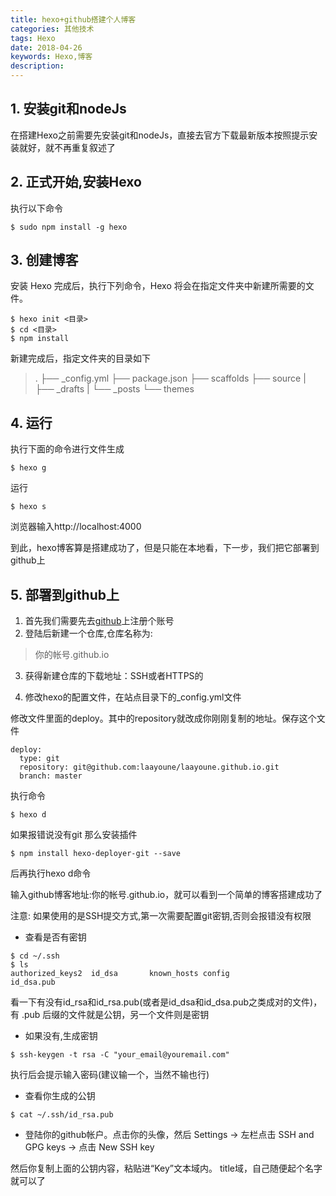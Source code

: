 ```yaml
---
title: hexo+github搭建个人博客
categories: 其他技术
tags: Hexo
date: 2018-04-26
keywords: Hexo,博客
description:
---
```


## 1. 安装git和nodeJs
在搭建Hexo之前需要先安装git和nodeJs，直接去官方下载最新版本按照提示安装就好，就不再重复叙述了

## 2. 正式开始,安装Hexo
执行以下命令
```
$ sudo npm install -g hexo
```

## 3. 创建博客
安装 Hexo 完成后，执行下列命令，Hexo 将会在指定文件夹中新建所需要的文件。
```
$ hexo init <目录>
$ cd <目录>
$ npm install
```
新建完成后，指定文件夹的目录如下
>.
├── _config.yml
├── package.json
├── scaffolds
├── source
|   ├── _drafts
|   └── _posts
└── themes

## 4. 运行
执行下面的命令进行文件生成
```
$ hexo g
```
运行
```
$ hexo s
```
浏览器输入http://localhost:4000

到此，hexo博客算是搭建成功了，但是只能在本地看，下一步，我们把它部署到github上

## 5. 部署到github上

1. 首先我们需要先去[github](https://github.com/)上注册个账号
2. 登陆后新建一个仓库,仓库名称为:
>你的帐号.github.io

3. 获得新建仓库的下载地址：SSH或者HTTPS的

4. 修改hexo的配置文件，在站点目录下的_config.yml文件

修改文件里面的deploy。其中的repository就改成你刚刚复制的地址。保存这个文件
```
deploy:
  type: git
  repository: git@github.com:laayoune/laayoune.github.io.git
  branch: master
```
执行命令
```
$ hexo d
```
如果报错说没有git
那么安装插件
```
$ npm install hexo-deployer-git --save
```
后再执行hexo d命令

输入github博客地址:你的帐号.github.io，就可以看到一个简单的博客搭建成功了

注意:
如果使用的是SSH提交方式,第一次需要配置git密钥,否则会报错没有权限

* 查看是否有密钥
```
$ cd ~/.ssh
$ ls
authorized_keys2  id_dsa       known_hosts config            id_dsa.pub
```
看一下有没有id_rsa和id_rsa.pub(或者是id_dsa和id_dsa.pub之类成对的文件)，有 .pub 后缀的文件就是公钥，另一个文件则是密钥

* 如果没有,生成密钥
```
$ ssh-keygen -t rsa -C "your_email@youremail.com"
```
执行后会提示输入密码(建议输一个，当然不输也行)

* 查看你生成的公钥
```
$ cat ~/.ssh/id_rsa.pub
```

* 登陆你的github帐户。点击你的头像，然后 Settings -> 左栏点击 SSH and GPG keys -> 点击 New SSH key

然后你复制上面的公钥内容，粘贴进“Key”文本域内。 title域，自己随便起个名字就可以了





